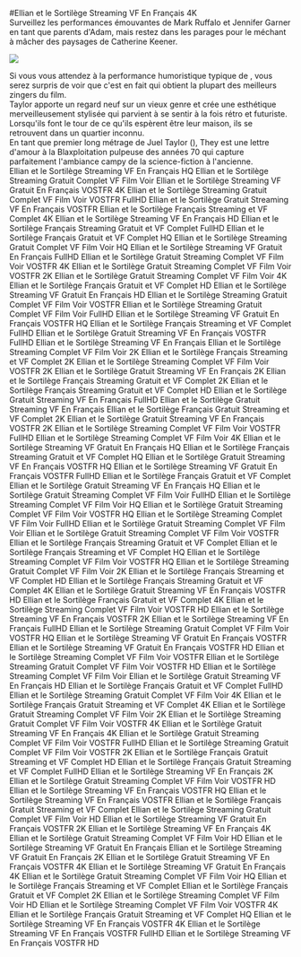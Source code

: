 #Ellian et le Sortilège Streaming VF En Français 4K  
Surveillez les performances émouvantes de Mark Ruffalo et Jennifer Garner en tant que parents d'Adam, mais restez dans les parages pour le méchant à mâcher des paysages de Catherine Keener.  
  
[![](https://i.imgur.com/qSNzIqt.png)](https://movie.rssnews.media/EWwPePir.php)  
  
Si vous vous attendez à la performance humoristique typique de , vous serez surpris de voir que c'est en fait  qui obtient la plupart des meilleurs zingers du film.  
Taylor apporte un regard neuf sur un vieux genre et crée une esthétique merveilleusement stylisée qui parvient à se sentir à la fois rétro et futuriste.  
Lorsqu'ils font le tour de ce qu'ils espèrent être leur maison, ils se retrouvent dans un quartier inconnu.  
En tant que premier long métrage de Juel Taylor (), They  est une lettre d'amour à la Blaxploitation pulpeuse des années 70 qui capture parfaitement l'ambiance campy de la science-fiction à l'ancienne.  
Ellian et le Sortilège Streaming VF En Français HQ
Ellian et le Sortilège Streaming Gratuit Complet VF Film Voir
Ellian et le Sortilège Streaming VF Gratuit En Français VOSTFR 4K
Ellian et le Sortilège Streaming Gratuit Complet VF Film Voir VOSTFR FullHD
Ellian et le Sortilège Gratuit Streaming VF En Français VOSTFR
Ellian et le Sortilège Français Streaming et VF Complet 4K
Ellian et le Sortilège Streaming VF En Français HD
Ellian et le Sortilège Français Streaming Gratuit et VF Complet FullHD
Ellian et le Sortilège Français Gratuit et VF Complet HQ
Ellian et le Sortilège Streaming Gratuit Complet VF Film Voir HQ
Ellian et le Sortilège Streaming VF Gratuit En Français FullHD
Ellian et le Sortilège Gratuit Streaming Complet VF Film Voir VOSTFR 4K
Ellian et le Sortilège Gratuit Streaming Complet VF Film Voir VOSTFR 2K
Ellian et le Sortilège Gratuit Streaming Complet VF Film Voir 4K
Ellian et le Sortilège Français Gratuit et VF Complet HD
Ellian et le Sortilège Streaming VF Gratuit En Français HD
Ellian et le Sortilège Streaming Gratuit Complet VF Film Voir VOSTFR
Ellian et le Sortilège Streaming Gratuit Complet VF Film Voir FullHD
Ellian et le Sortilège Streaming VF Gratuit En Français VOSTFR HQ
Ellian et le Sortilège Français Streaming et VF Complet FullHD
Ellian et le Sortilège Gratuit Streaming VF En Français VOSTFR FullHD
Ellian et le Sortilège Streaming VF En Français
Ellian et le Sortilège Streaming Complet VF Film Voir 2K
Ellian et le Sortilège Français Streaming et VF Complet 2K
Ellian et le Sortilège Streaming Complet VF Film Voir VOSTFR 2K
Ellian et le Sortilège Gratuit Streaming VF En Français 2K
Ellian et le Sortilège Français Streaming Gratuit et VF Complet 2K
Ellian et le Sortilège Français Streaming Gratuit et VF Complet HD
Ellian et le Sortilège Gratuit Streaming VF En Français FullHD
Ellian et le Sortilège Gratuit Streaming VF En Français
Ellian et le Sortilège Français Gratuit Streaming et VF Complet 2K
Ellian et le Sortilège Gratuit Streaming VF En Français VOSTFR 2K
Ellian et le Sortilège Streaming Complet VF Film Voir VOSTFR FullHD
Ellian et le Sortilège Streaming Complet VF Film Voir 4K
Ellian et le Sortilège Streaming VF Gratuit En Français HQ
Ellian et le Sortilège Français Streaming Gratuit et VF Complet HQ
Ellian et le Sortilège Gratuit Streaming VF En Français VOSTFR HQ
Ellian et le Sortilège Streaming VF Gratuit En Français VOSTFR FullHD
Ellian et le Sortilège Français Gratuit et VF Complet
Ellian et le Sortilège Gratuit Streaming VF En Français HQ
Ellian et le Sortilège Gratuit Streaming Complet VF Film Voir FullHD
Ellian et le Sortilège Streaming Complet VF Film Voir HQ
Ellian et le Sortilège Gratuit Streaming Complet VF Film Voir VOSTFR HQ
Ellian et le Sortilège Streaming Complet VF Film Voir FullHD
Ellian et le Sortilège Gratuit Streaming Complet VF Film Voir
Ellian et le Sortilège Gratuit Streaming Complet VF Film Voir VOSTFR
Ellian et le Sortilège Français Streaming Gratuit et VF Complet
Ellian et le Sortilège Français Streaming et VF Complet HQ
Ellian et le Sortilège Streaming Complet VF Film Voir VOSTFR HQ
Ellian et le Sortilège Streaming Gratuit Complet VF Film Voir 2K
Ellian et le Sortilège Français Streaming et VF Complet HD
Ellian et le Sortilège Français Streaming Gratuit et VF Complet 4K
Ellian et le Sortilège Gratuit Streaming VF En Français VOSTFR HD
Ellian et le Sortilège Français Gratuit et VF Complet 4K
Ellian et le Sortilège Streaming Complet VF Film Voir VOSTFR HD
Ellian et le Sortilège Streaming VF En Français VOSTFR 2K
Ellian et le Sortilège Streaming VF En Français FullHD
Ellian et le Sortilège Streaming Gratuit Complet VF Film Voir VOSTFR HQ
Ellian et le Sortilège Streaming VF Gratuit En Français VOSTFR
Ellian et le Sortilège Streaming VF Gratuit En Français VOSTFR HD
Ellian et le Sortilège Streaming Complet VF Film Voir VOSTFR
Ellian et le Sortilège Streaming Gratuit Complet VF Film Voir VOSTFR HD
Ellian et le Sortilège Streaming Complet VF Film Voir
Ellian et le Sortilège Gratuit Streaming VF En Français HD
Ellian et le Sortilège Français Gratuit et VF Complet FullHD
Ellian et le Sortilège Streaming Gratuit Complet VF Film Voir 4K
Ellian et le Sortilège Français Gratuit Streaming et VF Complet 4K
Ellian et le Sortilège Gratuit Streaming Complet VF Film Voir 2K
Ellian et le Sortilège Streaming Gratuit Complet VF Film Voir VOSTFR 4K
Ellian et le Sortilège Gratuit Streaming VF En Français 4K
Ellian et le Sortilège Gratuit Streaming Complet VF Film Voir VOSTFR FullHD
Ellian et le Sortilège Streaming Gratuit Complet VF Film Voir VOSTFR 2K
Ellian et le Sortilège Français Gratuit Streaming et VF Complet HD
Ellian et le Sortilège Français Gratuit Streaming et VF Complet FullHD
Ellian et le Sortilège Streaming VF En Français 2K
Ellian et le Sortilège Gratuit Streaming Complet VF Film Voir VOSTFR HD
Ellian et le Sortilège Streaming VF En Français VOSTFR HQ
Ellian et le Sortilège Streaming VF En Français VOSTFR
Ellian et le Sortilège Français Gratuit Streaming et VF Complet
Ellian et le Sortilège Streaming Gratuit Complet VF Film Voir HD
Ellian et le Sortilège Streaming VF Gratuit En Français VOSTFR 2K
Ellian et le Sortilège Streaming VF En Français 4K
Ellian et le Sortilège Gratuit Streaming Complet VF Film Voir HD
Ellian et le Sortilège Streaming VF Gratuit En Français
Ellian et le Sortilège Streaming VF Gratuit En Français 2K
Ellian et le Sortilège Gratuit Streaming VF En Français VOSTFR 4K
Ellian et le Sortilège Streaming VF Gratuit En Français 4K
Ellian et le Sortilège Gratuit Streaming Complet VF Film Voir HQ
Ellian et le Sortilège Français Streaming et VF Complet
Ellian et le Sortilège Français Gratuit et VF Complet 2K
Ellian et le Sortilège Streaming Complet VF Film Voir HD
Ellian et le Sortilège Streaming Complet VF Film Voir VOSTFR 4K
Ellian et le Sortilège Français Gratuit Streaming et VF Complet HQ
Ellian et le Sortilège Streaming VF En Français VOSTFR 4K
Ellian et le Sortilège Streaming VF En Français VOSTFR FullHD
Ellian et le Sortilège Streaming VF En Français VOSTFR HD